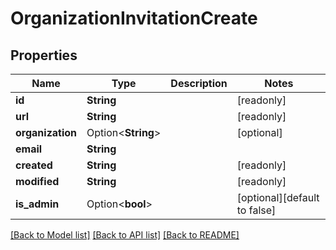 # OrganizationInvitationCreate

## Properties

Name | Type | Description | Notes
------------ | ------------- | ------------- | -------------
**id** | **String** |  | [readonly]
**url** | **String** |  | [readonly]
**organization** | Option<**String**> |  | [optional]
**email** | **String** |  | 
**created** | **String** |  | [readonly]
**modified** | **String** |  | [readonly]
**is_admin** | Option<**bool**> |  | [optional][default to false]

[[Back to Model list]](../README.md#documentation-for-models) [[Back to API list]](../README.md#documentation-for-api-endpoints) [[Back to README]](../README.md)


